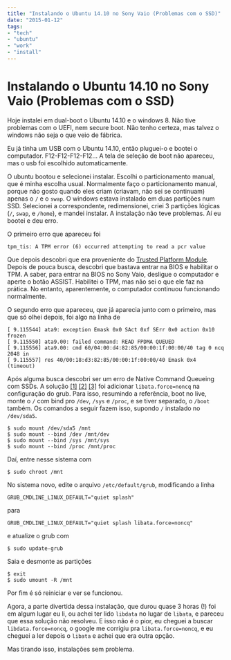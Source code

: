 ```yaml
---
title: "Instalando o Ubuntu 14.10 no Sony Vaio (Problemas com o SSD)"
date: "2015-01-12"
tags:
- "tech"
- "ubuntu"
- "work"
- "install"
---
```


# Instalando o Ubuntu 14.10 no Sony Vaio (Problemas com o SSD)

Hoje instalei em dual-boot o Ubuntu 14.10 e o windows 8.
Não tive problemas com o UEFI, nem secure boot.
Não tenho certeza, mas talvez o windows não seja o que veio
de fábrica.

Eu já tinha um USB com o Ubuntu 14.10, então pluguei-o
e bootei o computador.
F12-F12-F12-F12... A tela de seleção de boot não apareceu,
mas o usb foi escolhido automaticamente.

O ubuntu bootou e selecionei instalar.
Escolhi o particionamento manual,
que é minha escolha usual.
Normalmente faço o particionamento manual,
porque não gosto quando eles criam (criavam, não sei
se continuam) apenas o `/` e o `swap`.
O windows estava instalado em duas partições num SSD.
Selecionei a correspondente, redimensionei, criei 3 partições lógicas
(`/`, `swap`, e `/home`), e mandei instalar.
A instalação não teve problemas. Aí eu bootei e deu erro.

O primeiro erro que apareceu foi

```
tpm_tis: A TPM error (6) occurred attempting to read a pcr value
```

Que depois descobri que era proveniente do
[Trusted Platform Module](https://wiki.archlinux.org/index.php/TPM).
Depois de pouca busca, descobri que bastava entrar na BIOS e habilitar o
TPM. A saber, para entrar na BIOS no Sony Vaio, desligue o computador e
aperte o botão ASSIST.
Habilitei o TPM, mas não sei o que ele faz na prática. No entanto,
aparentemente, o computador continuou funcionando normalmente.

O segundo erro que apareceu, que já aparecia junto com o primeiro, mas
que só olhei depois, foi algo na linha de

```
[ 9.115544] ata9: exception Emask 0x0 SAct 0xf SErr 0x0 action 0x10 frozen
[ 9.115550] ata9.00: failed command: READ FPDMA QUEUED
[ 9.115556] ata9.00: cmd 60/04:00:d4:82:85/00:00:1f:00:00/40 tag 0 ncq 2048 in
[ 9.115557] res 40/00:18:d3:82:85/00:00:1f:00:00/40 Emask 0x4 (timeout)
```

Após alguma busca descobri ser um erro de Native Command Queueing com SSDs.
A solução
[[1]](http://steffankarger.nl/2013/12/10/ubuntu-13-10-on-the-sony-vaio-pro-13/)
[[2]](http://www.howtoeverything.net/linux/hardware/ubuntu-freeze-issue-after-ssd-upgrade)
[[3]](https://wiki.archlinux.org/index.php/Solid_State_Drives#Resolving_NCQ_Errors)
foi adicionar `libata.force=noncq` na configuração do grub.
Para isso, resumindo a referência, boot no live,
monte o `/` com bind pro `/dev`, `/sys` e `/proc`, e se tiver separado, o `/boot`
também. Os comandos a seguir fazem isso, supondo `/` instalado no `/dev/sda5`.

```
$ sudo mount /dev/sda5 /mnt
$ sudo mount --bind /dev /mnt/dev
$ sudo mount --bind /sys /mnt/sys
$ sudo mount --bind /proc /mnt/proc
```

Daí, entre nesse sistema com

```
$ sudo chroot /mnt
```

No sistema novo, edite o arquivo `/etc/default/grub`, modificando a linha

```
GRUB_CMDLINE_LINUX_DEFAULT="quiet splash"
```

para

```
GRUB_CMDLINE_LINUX_DEFAULT="quiet splash libata.force=noncq"
```

e atualize o grub com

```
$ sudo update-grub
```

Saia e desmonte as partições

```
$ exit
$ sudo umount -R /mnt
```

Por fim é só reiniciar e ver se funcionou.

Agora, a parte divertida dessa instalação, que durou quase 3 horas (!) foi em
algum lugar eu li, ou achei ter lido `libdata` no lugar de `libata`, e pareceu
que essa solução não resolveu. E isso não é o pior, eu cheguei a buscar
`libdata.force=noncq`, o google me corrigiu pra `libata.force=noncq`, e eu
cheguei a ler depois o `libata` e achei que era outra opção.

Mas tirando isso, instalações sem problema.
